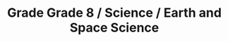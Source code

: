 ---
title: "Grade Grade 8 / Science / Earth and Space Science"
subject: "science"
grade: "8"
area: "ess"
next_steps:
  - instructions: "With your student, discuss how schools include people with different roles such as students, teachers, and principal, and objects such as buildings, desks, and computers. Compare this to parts of ecosystems, populations, bodies, and cells. Then, search “biological levels of organization” online for more information. "
  - instructions: "With your student, observe chemical changes such as cooking food. Gather data on color, odor, and state, and propose reasons for any changes. Search “cooking chemistry” online to inform the inquiry. Apply forces to various objects and calculate how the size of force and weight of object affect the speed and energy. "
---